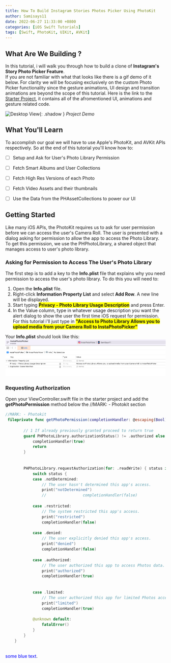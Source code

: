 ```yaml
---
title: How To Build Instagram Stories Photos Picker Using PhotoKit
author: Samisays11
date: 2022-06-27 11:33:00 +0800
categories: [iOS Swift Tutorials]
tags: [Swift, PhotoKit, UIKit, AVKit]
---
```




## What Are We Building ?
In this tutorial, i will walk you through how to build a clone of **Instagram's Story Photo Picker Feature**.\
If you are not familiar with what that looks like there is a gif demo of it below. For clarity we will be focusing exclusively on the custom Photo Picker functionality since the gesture animations, UI design and transition animations are beyond the scope of this tutorial. Here is the link to the [Starter Project](https://github.com/samisays11/InstaPhotoPicker), it contains all of the afromentioned UI, animations and gesture related code.


 ![Desktop View](/assets/img/demo.gif){: .shadow }
 _Project Demo_



## What You'll Learn
To accomplish our goal we will have to use Apple's PhotoKit, and AVKit APIs respectively.
So at the end of this tutorial you'll know how to: 
- [ ] Setup and Ask for User's Photo Library Permission
- [ ] Fetch Smart Albums and User Collections
- [ ] Fetch High Res Versions of each Photo
- [ ] Fetch Video Assets and their thumbnails
- [ ] Use the Data from the PHAssetCollections to power our UI


## Getting Started
Like many iOS APIs, the PhotoKit requires us to ask for user permission before we can access the user's Camera Roll. The user is presented with a dialog  asking for permission to allow the app to access the Photo Library. To get this permission, we use the PHPhotoLibrary, a shared object that manages access to user's photo library.

### Asking for Permission to Access The User's Photo Library 
The first step is to add a key to the **Info.plist** file that explains why you need permission to access the user's photo library.
To do this you will need to:
1. Open the **Info.plist** file.  
2. Right-click **Information Property List** and select **Add Row**. A new line will be displayed. 
3. Start typing <span style="background-color: #FFFF00">**Privacy - Photo Library Usage Description**</span> and press Enter. 
4. In the Value column, type in whatever usage description you want the alert dialog to show the user the first time iOS request for permission. For this tutorial i'll just type in <span style="background-color: #FFFF00">**"Access to Photo Library Allows you to upload media from your Camera Roll to InstaPhotoPicker"**</span>
 
Your **Info.plist** should look like this:
 <img src="/assets/img/info.plist.sc.png">  


### Requesting Authorization
Open your ViewController.swift file in the starter project and add the **getPhotoPermission** method below the //MARK: - Photokit section
 
```swift
//MARK: - Photokit
 fileprivate func getPhotoPermission(completionHandler: @escaping(Bool) -> Void) {
        
        // 1 If already previously granted proceed to return true
        guard PHPhotoLibrary.authorizationStatus() != .authorized else {
            completionHandler(true)
            return
        }
        
        
        PHPhotoLibrary.requestAuthorization(for: .readWrite) { status in
            switch status {
            case .notDetermined:
                // The user hasn't determined this app's access.
                print("notDetermined")
                //                completionHandler(false)
                
            case .restricted:
                // The system restricted this app's access.
                print("restricted")
                completionHandler(false)
                
            case .denied:
                // The user explicitly denied this app's access.
                print("denied")
                completionHandler(false)
                
            case .authorized:
                // The user authorized this app to access Photos data.
                print("authorized")
                completionHandler(true)
                
                
            case .limited:
                // The user authorized this app for limited Photos access.
                print("limited")
                completionHandler(true)
                
            @unknown default:
                fatalError()
            }
        }
    }
    
```




<span style="color:blue">some blue text</span>.

